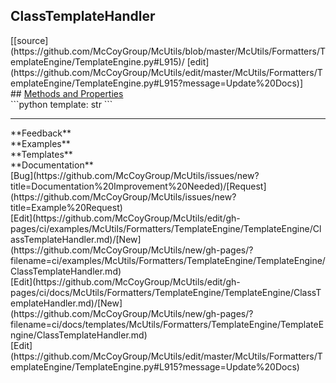 ## <a id="McUtils.McUtils.Formatters.TemplateEngine.TemplateEngine.ClassTemplateHandler">ClassTemplateHandler</a> 

<div class="docs-source-link" markdown="1">
[[source](https://github.com/McCoyGroup/McUtils/blob/master/McUtils/Formatters/TemplateEngine/TemplateEngine.py#L915)/
[edit](https://github.com/McCoyGroup/McUtils/edit/master/McUtils/Formatters/TemplateEngine/TemplateEngine.py#L915?message=Update%20Docs)]
</div>









<div class="collapsible-section">
 <div class="collapsible-section collapsible-section-header" markdown="1">
## <a class="collapse-link" data-toggle="collapse" href="#methods" markdown="1"> Methods and Properties</a> <a class="float-right" data-toggle="collapse" href="#methods"><i class="fa fa-chevron-down"></i></a>
 </div>
 <div class="collapsible-section collapsible-section-body collapse show" id="methods" markdown="1">
 ```python
template: str
```

 </div>
</div>












---


<div markdown="1" class="text-secondary">
<div class="container">
  <div class="row">
   <div class="col" markdown="1">
**Feedback**   
</div>
   <div class="col" markdown="1">
**Examples**   
</div>
   <div class="col" markdown="1">
**Templates**   
</div>
   <div class="col" markdown="1">
**Documentation**   
</div>
   <div class="col" markdown="1">
   
</div>
   <div class="col" markdown="1">
   
</div>
   <div class="col" markdown="1">
   
</div>
</div>
  <div class="row">
   <div class="col" markdown="1">
[Bug](https://github.com/McCoyGroup/McUtils/issues/new?title=Documentation%20Improvement%20Needed)/[Request](https://github.com/McCoyGroup/McUtils/issues/new?title=Example%20Request)   
</div>
   <div class="col" markdown="1">
[Edit](https://github.com/McCoyGroup/McUtils/edit/gh-pages/ci/examples/McUtils/Formatters/TemplateEngine/TemplateEngine/ClassTemplateHandler.md)/[New](https://github.com/McCoyGroup/McUtils/new/gh-pages/?filename=ci/examples/McUtils/Formatters/TemplateEngine/TemplateEngine/ClassTemplateHandler.md)   
</div>
   <div class="col" markdown="1">
[Edit](https://github.com/McCoyGroup/McUtils/edit/gh-pages/ci/docs/McUtils/Formatters/TemplateEngine/TemplateEngine/ClassTemplateHandler.md)/[New](https://github.com/McCoyGroup/McUtils/new/gh-pages/?filename=ci/docs/templates/McUtils/Formatters/TemplateEngine/TemplateEngine/ClassTemplateHandler.md)   
</div>
   <div class="col" markdown="1">
[Edit](https://github.com/McCoyGroup/McUtils/edit/master/McUtils/Formatters/TemplateEngine/TemplateEngine.py#L915?message=Update%20Docs)   
</div>
   <div class="col" markdown="1">
   
</div>
   <div class="col" markdown="1">
   
</div>
   <div class="col" markdown="1">
   
</div>
</div>
</div>
</div>